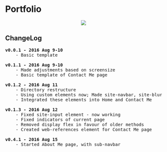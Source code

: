 # Portfolio
<p align="center">
	<img src="images/Website-V.2.JPG"/>
</p>

## ChangeLog
<pre>
<b>v0.0.1 - 2016 Aug 9-10</b>
	- Basic template

<b>v0.1.1 - 2016 Aug 9-10</b>
	- Made adjustments based on screensize
	- Basic template of Contact Me page

<b>v0.1.2 - 2016 Aug 11</b>
	- Directory restructure
	- Using custom elements now; Made site-navbar, site-blurb, site-content, and site-input
	- Integrated these elements into Home and Contact Me

<b>v0.1.3 - 2016 Aug 12</b>
	- Fixed site-input element - now working
	- Fixed indicators of current page
	- Removed display flex in favour of older methods
	- Created web-references element for Contact Me page

<b>v0.4.1 - 2016 Aug 15</b>
	- Started About Me page, with sub-navbar
</pre>